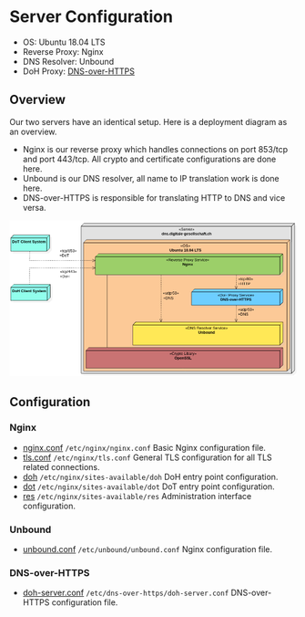 # Server Configuration

- OS: Ubuntu 18.04 LTS
- Reverse Proxy: Nginx
- DNS Resolver: Unbound
- DoH Proxy: [DNS-over-HTTPS](https://github.com/m13253/dns-over-https)


## Overview

Our two servers have an identical setup. Here is a deployment diagram as an overview.

- Nginx is our reverse proxy which handles connections on port 853/tcp and port 443/tcp. All crypto and certificate configurations are done here.
- Unbound is our DNS resolver, all name to IP translation work is done here.
- DNS-over-HTTPS is responsible for translating HTTP to DNS and vice versa.

![DNS Resolver Deployment Diagram](../img/DNS-Resolver-Deployment-Diagram.png)


## Configuration


### Nginx

- [nginx.conf](nginx/nginx.conf) `/etc/nginx/nginx.conf` Basic Nginx configuration file.
- [tls.conf](nginx/tls.conf) `/etc/nginx/tls.conf` General TLS configuration for all TLS related connections.
- [doh](nginx/doh) `/etc/nginx/sites-available/doh` DoH entry point configuration.
- [dot](nginx/dot) `/etc/nginx/sites-available/dot` DoT entry point configuration.
- [res](nginx/res) `/etc/nginx/sites-available/res` Administration interface configuration.


### Unbound

- [unbound.conf](unbound/unbound.conf) `/etc/unbound/unbound.conf` Nginx configuration file.


### DNS-over-HTTPS

- [doh-server.conf](dns-over-https/doh-server.conf) `/etc/dns-over-https/doh-server.conf` DNS-over-HTTPS configuration file.
